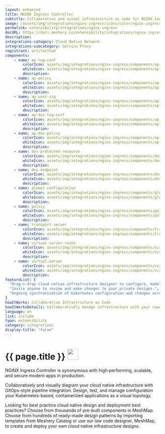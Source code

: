 ```yaml
---
layout: enhanced
title: NGINX Ingress Controller
subtitle: Collaborative and visual infrastructure as code for NGINX Ingress Controller
image: /assets/img/integrations/nginx-ingress/icons/color/nginx-ingress-color.svg
permalink: extensibility/integrations/nginx-ingress
docURL: https://docs.meshery.io/extensibility/integrations/nginx-ingress
description: 
integrations-category: Cloud Native Network
integrations-subcategory: Service Proxy
registrant: artifacthub
components: 
	- name: ap-log-conf
		colorIcon: assets/img/integrations/nginx-ingress/components/ap-log-conf/icons/color/ap-log-conf-color.svg
		whiteIcon: assets/img/integrations/nginx-ingress/components/ap-log-conf/icons/white/ap-log-conf-white.svg
		description: 
	- name: ap-policy
		colorIcon: assets/img/integrations/nginx-ingress/components/ap-policy/icons/color/ap-policy-color.svg
		whiteIcon: assets/img/integrations/nginx-ingress/components/ap-policy/icons/white/ap-policy-white.svg
		description: 
	- name: ap-user-sig
		colorIcon: assets/img/integrations/nginx-ingress/components/ap-user-sig/icons/color/ap-user-sig-color.svg
		whiteIcon: assets/img/integrations/nginx-ingress/components/ap-user-sig/icons/white/ap-user-sig-white.svg
		description: 
	- name: ap-dos-log-conf
		colorIcon: assets/img/integrations/nginx-ingress/components/ap-dos-log-conf/icons/color/ap-dos-log-conf-color.svg
		whiteIcon: assets/img/integrations/nginx-ingress/components/ap-dos-log-conf/icons/white/ap-dos-log-conf-white.svg
		description: 
	- name: ap-dos-policy
		colorIcon: assets/img/integrations/nginx-ingress/components/ap-dos-policy/icons/color/ap-dos-policy-color.svg
		whiteIcon: assets/img/integrations/nginx-ingress/components/ap-dos-policy/icons/white/ap-dos-policy-white.svg
		description: 
	- name: dos-protected-resource
		colorIcon: assets/img/integrations/nginx-ingress/components/dos-protected-resource/icons/color/dos-protected-resource-color.svg
		whiteIcon: assets/img/integrations/nginx-ingress/components/dos-protected-resource/icons/white/dos-protected-resource-white.svg
		description: 
	- name: dns-endpoint
		colorIcon: assets/img/integrations/nginx-ingress/components/dns-endpoint/icons/color/dns-endpoint-color.svg
		whiteIcon: assets/img/integrations/nginx-ingress/components/dns-endpoint/icons/white/dns-endpoint-white.svg
		description: 
	- name: global-configuration
		colorIcon: assets/img/integrations/nginx-ingress/components/global-configuration/icons/color/global-configuration-color.svg
		whiteIcon: assets/img/integrations/nginx-ingress/components/global-configuration/icons/white/global-configuration-white.svg
		description: 
	- name: policy
		colorIcon: assets/img/integrations/nginx-ingress/components/policy/icons/color/policy-color.svg
		whiteIcon: assets/img/integrations/nginx-ingress/components/policy/icons/white/policy-white.svg
		description: 
	- name: transport-server
		colorIcon: assets/img/integrations/nginx-ingress/components/transport-server/icons/color/transport-server-color.svg
		whiteIcon: assets/img/integrations/nginx-ingress/components/transport-server/icons/white/transport-server-white.svg
		description: 
	- name: virtual-server-route
		colorIcon: assets/img/integrations/nginx-ingress/components/virtual-server-route/icons/color/virtual-server-route-color.svg
		whiteIcon: assets/img/integrations/nginx-ingress/components/virtual-server-route/icons/white/virtual-server-route-white.svg
		description: 
	- name: virtual-server
		colorIcon: assets/img/integrations/nginx-ingress/components/virtual-server/icons/color/virtual-server-color.svg
		whiteIcon: assets/img/integrations/nginx-ingress/components/virtual-server/icons/white/virtual-server-white.svg
		description: 
featureList: [
  "Drag-n-drop cloud native infrastructure designer to configure, model, and deploy your workloads.",
  "Invite anyone to review and make changes to your private designs.",
  "Ongoing synchronization of Kubernetes configuration and changes across any number of clusters."
]
howItWorks: Collaborative Infrastructure as Code
howItWorksDetails: Collaboratively manage infrastructure with your coworkers synchronously sharing the same designs.
language: en
list: include
type: extensibility
category: integrations
display-title: "false"
---
```

<h1>{{ page.title }} <img src="{{ page.image }}" style="width: 35px; height: 35px;" /></h1>

<p>
NGINX Ingress Controller is synonymous with high‑performing, scalable, and secure modern apps in production.
</p>
<p>
    Collaboratively and visually diagram your cloud native infrastructure with GitOps-style pipeline integration. Design, test, and manage configuration your Kubernetes-based, containerized applications as a visual topology.
</p>
<p>
    Looking for best practice cloud native design and deployment best practices? Choose from thousands of pre-built components in MeshMap. Choose from hundreds of ready-made design patterns by importing templates from Meshery Catalog or use our low code designer, MeshMap, to create and deploy your own cloud native infrastructure designs.
</p>
